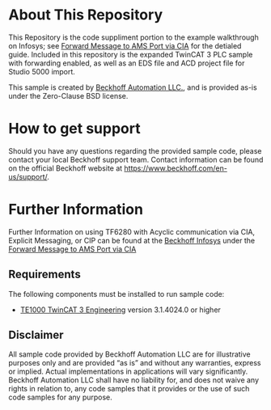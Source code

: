# About This Repository

This Repository is the code suppliment portion to the example walkthrough on Infosys; see [Forward Message to AMS Port via CIA](https://infosys.beckhoff.com/content/1033/tf6280_tc3_ethernetipslave/10390816395.html) for the detialed guide. Included in this repository is the expanded TwinCAT 3 PLC sample with forwarding enabled, as well as an EDS file and ACD project file for Studio 5000 import.

This sample is created by [Beckhoff Automation LLC.](https://www.beckhoff.com/en-us/), and is provided as-is under the Zero-Clause BSD license.

# How to get support

Should you have any questions regarding the provided sample code, please contact your local Beckhoff support team. Contact information can be found on the official Beckhoff website at https://www.beckhoff.com/en-us/support/.

# Further Information

Further Information on using TF6280 with Acyclic communication via CIA, Explicit Messaging, or CIP can be found at the [Beckhoff Infosys](https://infosys.beckhoff.com) under the [Forward Message to AMS Port via CIA](https://infosys.beckhoff.com/content/1033/tf6280_tc3_ethernetipslave/10390816395.html)

## Requirements

The following components must be installed to run sample code:

- [TE1000 TwinCAT 3 Engineering](https://www.beckhoff.com/en-en/products/automation/twincat/te1xxx-twincat-3-engineering/te1000.html) version 3.1.4024.0 or higher

## Disclaimer

All sample code provided by Beckhoff Automation LLC are for illustrative purposes only and are provided “as is” and without any warranties, express or implied. Actual implementations in applications will vary significantly. Beckhoff Automation LLC shall have no liability for, and does not waive any rights in relation to, any code samples that it provides or the use of such code samples for any purpose.
